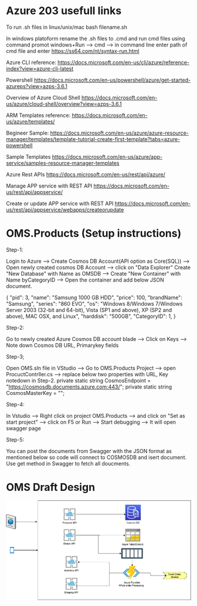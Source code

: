 # Azure 203 usefull links

To run .sh files in linux/unix/mac
bash filename.sh

In windows platoform rename the .sh files to .cmd and run cmd files using command promot
windows+Run --> cmd --> in command line enter path of cmd file and enter
https://ss64.com/nt/syntax-run.html

Azure CLI reference: https://docs.microsoft.com/en-us/cli/azure/reference-index?view=azure-cli-latest

Powershell
https://docs.microsoft.com/en-us/powershell/azure/get-started-azureps?view=azps-3.6.1


Overview of Azure Cloud Shell
https://docs.microsoft.com/en-us/azure/cloud-shell/overview?view=azps-3.6.1

ARM Templates reference:
https://docs.microsoft.com/en-us/azure/templates/

Begineer Sample:
https://docs.microsoft.com/en-us/azure/azure-resource-manager/templates/template-tutorial-create-first-template?tabs=azure-powershell

Sample Templates
https://docs.microsoft.com/en-us/azure/app-service/samples-resource-manager-templates


Azure Rest APIs
https://docs.microsoft.com/en-us/rest/api/azure/

Manage APP service with REST API
https://docs.microsoft.com/en-us/rest/api/appservice/

Create or update APP service with REST API
https://docs.microsoft.com/en-us/rest/api/appservice/webapps/createorupdate


# OMS.Products (Setup instructions)

Step-1:

Login to Azure --> Create Cosmos DB Account(API option as Core(SQL))  --> Open newly created cosmos DB Account --> click on "Data Explorer" Create "New Database" with Name as OMSDB --> Create "New Container" with Name byCategoryID --> Open the container and add below JSON document.

{
     "pid": 3,
    "name": "Samsung 1000 GB HDD",
    "price": 100,
    "brandName": "Samsung",
    "series": "860 EVO",
    "os": "Windows 8/Windows 7/Windows Server 2003 (32-bit and 64-bit), Vista (SP1 and above), XP (SP2 and above), MAC OSX, and Linux",
    "harddisk": "500GB",
    "CategoryID": 1,
    }
    
Step-2:

Go to newly created Azure Cosmos DB account blade --> Click on Keys --> Note down Cosmos DB URL, Primarykey fields

Step-3; 

Open OMS.sln file in VStudio --> Go to OMS.Products Project --> open ProcuctContrller.cs --> replace below two properties with URL, Key notedown in Step-2. 
   private static string CosmosEndpoint = "https://cosmosdb.documents.azure.com:443/";
        private static string CosmosMasterKey = "<enter your primary key in azure portal>";

Step-4: 

In Vstudio --> Right click on project OMS.Products --> and click on "Set as start project" --> click on F5 or Run --> Start debugging --> It will open swagger page

Step-5: 

You can post the documents from Swagger with the JSON format as mentioned below so code will connect to COSMOSDB and isert document. Use get method in Swagger to fetch all doucments.

  # OMS Draft Design
![OMS Design](https://github.com/vlbhaskar/Azure203/blob/master/DesignDiagramlatest.jpg)

